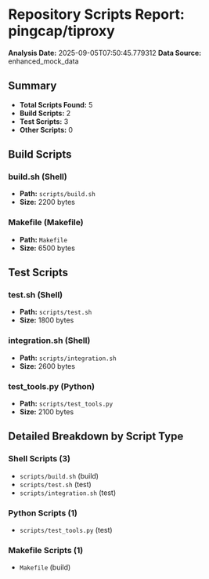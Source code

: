 # Repository Scripts Report: pingcap/tiproxy

**Analysis Date:** 2025-09-05T07:50:45.779312
**Data Source:** enhanced_mock_data

## Summary
- **Total Scripts Found:** 5
- **Build Scripts:** 2
- **Test Scripts:** 3
- **Other Scripts:** 0

## Build Scripts

### build.sh (Shell)
- **Path:** `scripts/build.sh`
- **Size:** 2200 bytes

### Makefile (Makefile)
- **Path:** `Makefile`
- **Size:** 6500 bytes

## Test Scripts

### test.sh (Shell)
- **Path:** `scripts/test.sh`
- **Size:** 1800 bytes

### integration.sh (Shell)
- **Path:** `scripts/integration.sh`
- **Size:** 2600 bytes

### test_tools.py (Python)
- **Path:** `scripts/test_tools.py`
- **Size:** 2100 bytes

## Detailed Breakdown by Script Type

### Shell Scripts (3)

- `scripts/build.sh` (build)
- `scripts/test.sh` (test)
- `scripts/integration.sh` (test)

### Python Scripts (1)

- `scripts/test_tools.py` (test)

### Makefile Scripts (1)

- `Makefile` (build)


